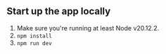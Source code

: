 ## Start up the app locally

1. Make sure you're running at least Node v20.12.2.
2. `npm install`
3. `npm run dev`
